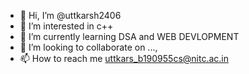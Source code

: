 - 👋 Hi, I’m @uttkarsh2406
- 👀 I’m interested in c++
- 🌱 I’m currently learning DSA and WEB DEVLOPMENT
- 💞️ I’m looking to collaborate on ...,
- 📫 How to reach me uttkars_b190955cs@nitc.ac.in

<!---
uttkarsh2406/uttkarsh2406 is a ✨ special ✨ repository because its `README.md` (this file) appears on your GitHub profile.
You can click the Preview link to take a look at your changes.
--->
